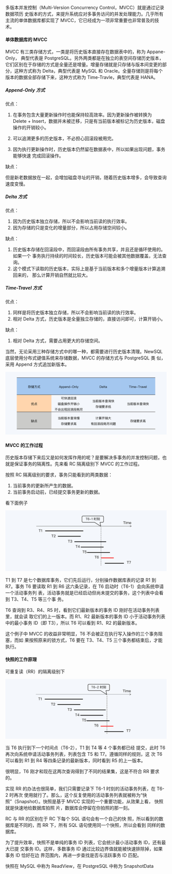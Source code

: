 多版本并发控制（Multi-Version Concurrency Control，MVCC）就是通过记录数据项历 史版本的方式，来提升系统应对多事务访问的并发处理能力。几乎所有主流的单体数据库都实现了 MVCC，它已经成为一项非常重要也非常普及的技术。

#### 单体数据库的 MVCC

MVCC 有三类存储方式，一类是将历史版本直接存在数据表中的，称为 Appane-Only， 典型代表是 PostgreSQL。另外两类都是在独立的表空间存储历史版本，它们区别在于存储的方式是全量还是增量。增量存储就是只存储与版本间变更的部分，这种方式称为 Delta，典型代表是 MySQL 和 Oracle。全量存储则是将每个版本的数据全部存储下来，这种方式称为 Time-Travle，典型代表是 HANA。

##### Append-Only 方式

优点：

1. 在事务包含大量更新操作时也能保持较高效率。因为更新操作被转换为 Delete + Insert，数据并未被迁移，只是有当前版本被标记为历史版本，磁盘操作的开销较小。 

2. 可以追溯更多的历史版本，不必担心回滚段被用完。

3. 因为执行更新操作时，历史版本仍然留在数据表中，所以如果出现问题，事务能够快速 完成回滚操作。

缺点：

但是新老数据放在一起，会增加磁盘寻址的开销，随着历史版本增多，会导致查询速度变慢。

##### Delta 方式

优点：

1. 因为历史版本独立存储，所以不会影响当前读的执行效率。 
2. 因为存储的只是变化的增量部分，所以占用存储空间较小。

缺点：

1. 历史版本存储在回滚段中，而回滚段由所有事务共享，并且还是循环使用的。如果一个 事务执行持续的时间较长，历史版本可能会被其他数据覆盖，无法查询。 
2.  这个模式下读取的历史版本，实际上是基于当前版本和多个增量版本计算追溯回来的， 那么计算开销自然就比较大。

##### Time-Travel 方式

优点：

1. 同样是将历史版本独立存储，所以不会影响当前读的执行效率。 
2. 相对 Delta 方式，历史版本是全量独立存储的，直接访问即可，计算开销小。

缺点：

1. 相对 Delta 方式，需要占用更大的存储空间。

当然，无论采用三种存储方式中的哪一种，都需要进行历史版本清理。NewSQL 底层使用分布式键值系统来存储数据，MVCC 的存储方式与 PostgreSQL 类 似，采用 Append 方式追加新版本。

<img src="./mvcc_store.jpeg" style="zoom:50%;" />

#### MVCC 的工作过程

历史版本存储下来后又是如何发挥作用的呢？是要解决多事务的并发控制问题，也就是保证事务的隔离性。先来看 RC 隔离级别下 MVCC 的工作过程。

按照 RC 隔离级别的要求，事务只能看到的两类数据：

1. 当前事务的更新所产生的数据。 
2. 当前事务启动前，已经提交事务更新的数据。

看下面例子

<img src="./rc.jpeg" style="zoom:50%;" />

T1 到 T7 是七个数据库事务，它们先后运行，分别操作数据库表的记录 R1 到 R7。事务 T6 要读取 R1 到 R6 这六条记录，在 T6 启动时（T6-1）会向系统申请一个活动事务列 表，活动事务就是已经启动但尚未提交的事务，这个列表中会看到 T3、T4、T5 等三个事 务。 

T6 查询到 R3、R4、R5 时，看到它们最新版本的事务 ID 刚好在活动事务列表里，就会读 取它们的上一版本。而 R1、R2 最新版本的事务 ID 小于活动事务列表中的最小事务 ID（即 T3），所以 T6 可以看到 R1、R2 的最新版本。

 这个例子中 MVCC 的收益非常明显，T6 不会被正在执行写入操作的三个事务阻塞，而如 果按照原来的锁方式，T6 要在 T3、T4、T5 三个事务都结束后，才能执行。

#### 快照的工作原理

可重复读（RR）的隔离级别下

<img src="./rr.jpeg" style="zoom:50%;" />

当 T6 执行到下一个时间点（T6-2），T1 到 T4 等 4 个事务都已经 提交，此时 T6 再次向系统申请活动事务列表，列表包含 T5 和 T7。遵循同样的规则，这 次 T6 可以看到 R1 到 R4 等四条记录的最新版本，同时看到 R5 的上一版本。

很明显，T6 刚才和现在这两次查询得到了不同的结果集，这是不符合 RR 要求的。

实现 RR 的办法也很简单，我们只需要记录下 T6-1 时刻的活动事务列表，在 T6-2 时再次 使用就行了。那么，这个反复使用的活动事务列表就被称为“快照”（Snapshot）。快照是基于 MVCC 实现的一个重要功能，从效果上看， 快照就是快速地给数据库拍照 片，数据库会停留在你拍照的那一刻。

RC 与 RR 的区别在于 RC 下每个 SQL 语句会有一个自己的快 照，所以看到的数据库是不同的，而 RR 下，所有 SQL 语句使用同一个快照，所以会看到 同样的数据库。

为了提升效率，快照不是单纯的事务 ID 列表，它会统计最小活动事务 ID，还有最大已提 交事务 ID。这样，多数事务 ID 通过比较边界值就能被快速排除掉，如果事务 ID 恰好在边 界范围内，再进一步查找是否与活跃事务 ID 匹配。

快照在 MySQL 中称为 ReadView，在 PostgreSQL 中称为 SnapshotData